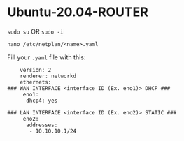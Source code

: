 # Ubuntu-20.04-ROUTER

`sudo su` OR `sudo -i`

`nano /etc/netplan/<name>.yaml`

Fill your `.yaml` file with this:

```network:
    version: 2
    renderer: networkd
    ethernets:
### WAN INTERFACE <interface ID (Ex. eno1)> DHCP ###
     eno1:
      dhcp4: yes
     
### LAN INTERFACE <interface ID (Ex. eno2)> STATIC ###
     eno2:
      addresses:
       - 10.10.10.1/24
